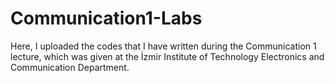 # Communication1-Labs
Here, I uploaded the codes that I have written during the Communication 1 lecture, which was given at the İzmir Institute of Technology Electronics and Communication Department.
